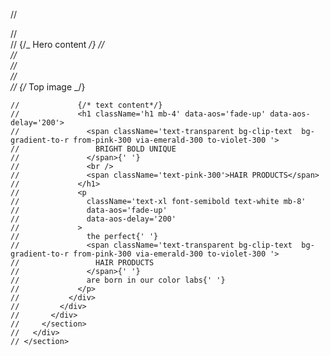 <span className='text-transparent bg-clip-text  bg-gradient-to-r from-pink-300 via-emerald-300 to-violet-300 '></span>

// <section>
// <div className='max-w-6xl mx-auto px-4 sm:px-6 relative '>
// {/_ Hero content _/}
// <section className='relative'>
// <div className='max-w-6xl mx-auto px-4 sm:px-6'>
// <div className='pt-32 pb-12 md:pt-40 md:pb-10'>
// <div className='max-w-3xl mx-auto text-center'>
// {/_ Top image _/}

    //             {/* text content*/}
    //             <h1 className='h1 mb-4' data-aos='fade-up' data-aos-delay='200'>
    //               <span className='text-transparent bg-clip-text  bg-gradient-to-r from-pink-300 via-emerald-300 to-violet-300 '>
    //                 BRIGHT BOLD UNIQUE
    //               </span>{' '}
    //               <br />
    //               <span className='text-pink-300'>HAIR PRODUCTS</span>
    //             </h1>
    //             <p
    //               className='text-xl font-semibold text-white mb-8'
    //               data-aos='fade-up'
    //               data-aos-delay='200'
    //             >
    //               the perfect{' '}
    //               <span className='text-transparent bg-clip-text  bg-gradient-to-r from-pink-300 via-emerald-300 to-violet-300 '>
    //                 HAIR PRODUCTS
    //               </span>{' '}
    //               are born in our color labs{' '}
    //             </p>
    //           </div>
    //         </div>
    //       </div>
    //     </section>
    //   </div>
    // </section>
